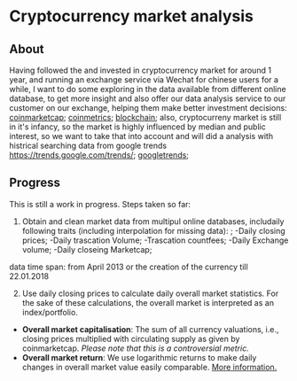 # Cryptocurrency market analysis
## About

Having followed the and invested in cryptocurrency market for around 1 year, and running an exchange service via Wechat for chinese users for a while, I want to do some exploring in the data available from different online database, to get more insight and also offer our data analysis service to our customer on our exchange, helping them make better investment decisions:
[coinmarketcap](https://coinmarketcap.com);
[coinmetrics](https://coinmetrics.io/);
[blockchain](https://blockchain.info/charts);
also, cryptocurreny market is still in it's infancy, so the market is highly influenced by median and public interest, so we want to take that into account and will did a analysis with histrical searching data from google trends
https://trends.google.com/trends/;
[googletrends](https://trends.google.com/trends/);

## Progress
This is still a work in progress. Steps taken so far:
1. Obtain and clean market data from multipul online databases, includaily following traits (including interpolation for missing data):
;
-Daily closing prices;
-Daily trascation Volume;
-Trascation countfees;
-Daily Exchange volume;
-Daily closeing Marketcap;



data time span: from April 2013 or the creation of the currency till 22.01.2018

2. Use daily closing prices to calculate daily overall market statistics. For the sake of these calculations, the overall market is interpreted as an index/portfolio.

  - **Overall market capitalisation**: The sum of all currency valuations, i.e., closing prices multiplied with circulating supply as given by coinmarketcap. *Please note that this is a controversial metric.*
  - **Overall market return**: We use logarithmic returns to make daily changes in overall market value easily comparable. [More information.](https://en.wikipedia.org/wiki/Rate_of_return#Logarithmic_or_continuously_compounded_return)
